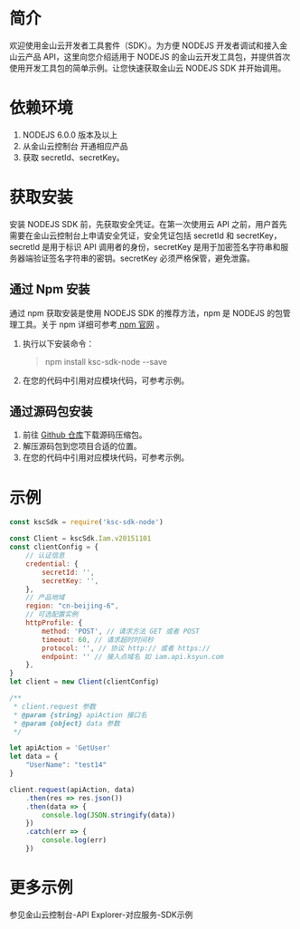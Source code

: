 # 简介

欢迎使用金山云开发者工具套件（SDK）。为方便 NODEJS 开发者调试和接入金山云产品 API，这里向您介绍适用于 NODEJS 的金山云开发工具包，并提供首次使用开发工具包的简单示例。让您快速获取金山云 NODEJS SDK 并开始调用。

# 依赖环境

1. NODEJS 6.0.0 版本及以上
2. 从金山云控制台 开通相应产品
3. 获取 secretId、secretKey。

# 获取安装

安装 NODEJS SDK 前，先获取安全凭证。在第一次使用云 API 之前，用户首先需要在金山云控制台上申请安全凭证，安全凭证包括 secretId 和 secretKey， secretId 是用于标识 API 调用者的身份，secretKey 是用于加密签名字符串和服务器端验证签名字符串的密钥。secretKey 必须严格保管，避免泄露。

## 通过 Npm 安装

通过 npm 获取安装是使用 NODEJS SDK 的推荐方法，npm 是 NODEJS 的包管理工具。关于 npm 详细可参考[ npm 官网](https://www.npmjs.com/) 。

1. 执行以下安装命令：
   > npm install ksc-sdk-node --save
2. 在您的代码中引用对应模块代码，可参考示例。

## 通过源码包安装

1. 前往 [Github 仓库](https://github.com/KscSDK/ksc-sdk-node)下载源码压缩包。
2. 解压源码包到您项目合适的位置。
3. 在您的代码中引用对应模块代码，可参考示例。

# 示例

```js
const kscSdk = require('ksc-sdk-node')

const Client = kscSdk.Iam.v20151101
const clientConfig = {
    // 认证信息
    credential: {
        secretId: '',
        secretKey: '',
    },
    // 产品地域
    region: "cn-beijing-6",
    // 可选配置实例
    httpProfile: {
        method: 'POST', // 请求方法 GET 或者 POST
        timeout: 60, // 请求超时时间秒
        protocol: '', // 协议 http:// 或者 https://
        endpoint: '' // 接入点域名 如 iam.api.ksyun.com
    },
}
let client = new Client(clientConfig)

/**
 * client.request 参数
 * @param {string} apiAction 接口名
 * @param {object} data 参数
 */

let apiAction = 'GetUser'
let data = {
    "UserName": "test14"
}

client.request(apiAction, data)
    .then(res => res.json())
    .then(data => {
        console.log(JSON.stringify(data))
    })
    .catch(err => {
        console.log(err)
    })
```

# 更多示例
参见金山云控制台-API Explorer-对应服务-SDK示例